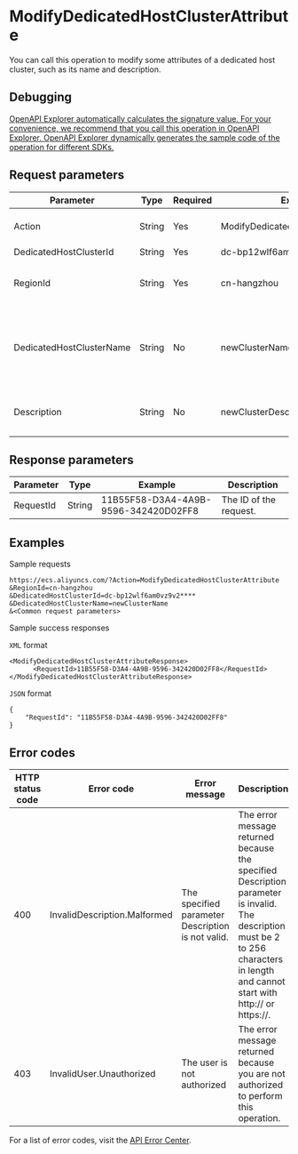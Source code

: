 # ModifyDedicatedHostClusterAttribute

You can call this operation to modify some attributes of a dedicated host cluster, such as its name and description.

## Debugging

[OpenAPI Explorer automatically calculates the signature value. For your convenience, we recommend that you call this operation in OpenAPI Explorer. OpenAPI Explorer dynamically generates the sample code of the operation for different SDKs.](https://api.aliyun.com/#product=Ecs&api=ModifyDedicatedHostClusterAttribute&type=RPC&version=2014-05-26)

## Request parameters

|Parameter|Type|Required|Example|Description|
|---------|----|--------|-------|-----------|
|Action|String|Yes|ModifyDedicatedHostClusterAttribute|The operation that you want to perform. Set the value to ModifyDedicatedHostClusterAttribute. |
|DedicatedHostClusterId|String|Yes|dc-bp12wlf6am0vz9v2\*\*\*\*|The ID of the dedicated host cluster. |
|RegionId|String|Yes|cn-hangzhou|The region ID of the dedicated host cluster. You can call the [DescribeRegions](~~25609~~) operation to query the most recent region list. |
|DedicatedHostClusterName|String|No|newClusterName|The name of the dedicated host cluster. The name must be 2 to 128 characters in length and can contain letters, digits, periods \(.\), underscores \(\_\), and hyphens \(-\). It must start with a letter. It cannot contain `http://` or `https://`. |
|Description|String|No|newClusterDescription|The description of the dedicated host cluster. The description must be 2 to 256 characters in length. It cannot start with `http://` or `https://`. |

## Response parameters

|Parameter|Type|Example|Description|
|---------|----|-------|-----------|
|RequestId|String|11B55F58-D3A4-4A9B-9596-342420D02FF8|The ID of the request. |

## Examples

Sample requests

```
https://ecs.aliyuncs.com/?Action=ModifyDedicatedHostClusterAttribute
&RegionId=cn-hangzhou
&DedicatedHostClusterId=dc-bp12wlf6am0vz9v2****
&DedicatedHostClusterName=newClusterName
&<Common request parameters>
```

Sample success responses

`XML` format

```
<ModifyDedicatedHostClusterAttributeResponse>
      <RequestId>11B55F58-D3A4-4A9B-9596-342420D02FF8</RequestId>
</ModifyDedicatedHostClusterAttributeResponse>
```

`JSON` format

```
{
    "RequestId": "11B55F58-D3A4-4A9B-9596-342420D02FF8"
}
```

## Error codes

|HTTP status code|Error code|Error message|Description|
|----------------|----------|-------------|-----------|
|400|InvalidDescription.Malformed|The specified parameter Description is not valid.|The error message returned because the specified Description parameter is invalid. The description must be 2 to 256 characters in length and cannot start with http:// or https://.|
|403|InvalidUser.Unauthorized|The user is not authorized|The error message returned because you are not authorized to perform this operation.|

For a list of error codes, visit the [API Error Center](https://error-center.alibabacloud.com/status/product/Ecs).

